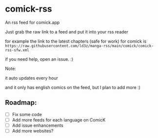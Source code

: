 # comick-rss

An rss feed for comick.app


Just grab the raw link to a feed and put it into your rss reader


for example the link to the latest chapters (safe for work) for comick is `https://raw.githubusercontent.com/ld3z/manga-rss/main/comick/comick-rss-sfw.xml`

if you need help, open an issue. :)

Note:

it auto updates every hour

and it only has english comics on the feed, but I plan to add more :)



## Roadmap:

- [ ] Fix some code
- [ ] Add more feeds for each language on ComicK
- [ ] Add issue enhancements
- [ ] Add more websites?
